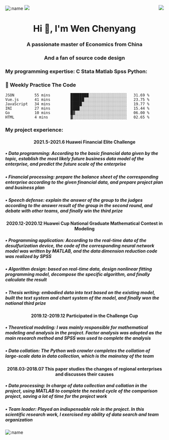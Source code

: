 
<p>
  <img src="https://count.getloli.com/get/@:name" alt=":name" />
  <a href="https://count.getloli.com/"><img src="https://count.getloli.com/get/@:itgoyo"></a>
  <img src="https://weather-icon.journeyad.repl.co/@shenzhen?v=1" align="right">
</p>
<h1 align="center">Hi 👋, I'm Wen Chenyang</h1>
<h3 align="center">A passionate master of Economics from China</h3>
<h3 align="center">And a fan of source code design</h3>
<h3 align="left">My programming expertise: C Stata Matlab Spss Python:</h3>

### :dart: Weekly Practice The Code
<!--START_SECTION:waka-->
```text
JSON         55 mins         ████████░░░░░░░░░░░░░░░░░   31.69 %
Vue.js       41 mins         ██████░░░░░░░░░░░░░░░░░░░   23.75 %
JavaScript   34 mins         █████░░░░░░░░░░░░░░░░░░░░   19.77 %
INI          27 mins         ████░░░░░░░░░░░░░░░░░░░░░   15.44 %
Go           10 mins         █▓░░░░░░░░░░░░░░░░░░░░░░░   06.00 %
HTML         4 mins          ▓░░░░░░░░░░░░░░░░░░░░░░░░   02.65 %
```
<!--END_SECTION:waka-->

<h3 align="left">My project experience:</h3>

<h4 align="center">2021.5-2021.6 Huawei Financial Elite Challenge </h4>
<h5 align="left">• Data programming: According to the basic financial data given by the topic, establish the most likely future business data model of the enterprise, and predict the future scale of the enterprise </h5>
<h5 align="left">• Financial processing: prepare the balance sheet of the corresponding enterprise according to the given financial data, and prepare project plan and business plan </h5>
<h5 align="left">• Speech defense: explain the answer of the group to the judges according to the answer result of the group in the second round, and debate with other teams, and finally win the third prize </h5>
<h4 align="center">2020.12-2020.12 Huawei Cup National Graduate Mathematical Contest in Modeling  </h4>
<h5 align="left">• Programming application: According to the real-time data of the desulfurization device, the code of the corresponding neural network model was written by MATLAB, and the data dimension reduction code was realized by SPSS </h5>
<h5 align="left">• Algorithm design: based on real-time data, design nonlinear fitting programming model, decompose the specific algorithm, and finally calculate the result </h5>
<h5 align="left">• Thesis writing: embodied data into text based on the existing model, built the text system and chart system of the model, and finally won the national third prize </h5>
<h4 align="center">2019.12-2019.12 Participated in the Challenge Cup </h4> 
<h5 align="left">• Theoretical modeling: I was mainly responsible for mathematical modeling and analysis in the project. Factor analysis was adopted as the main research method and SPSS was used to complete the analysis </h5>
<h5 align="left">• Data collation: The Python web crawler completes the collation of large-scale data in data collection, which is the mainstay of the team </h5>
<h4 align="center">2018.03-2018.07 This paper studies the changes of regional enterprises and discusses their causes  </h4>
<h5 align="left">• Data processing: In charge of data collection and collation in the project, using MATLAB to complete the nested cycle of the comparison project, saving a lot of time for the project work </h5>
<h5 align="left">• Team leader: Played an indispensable role in the project. In this scientific research work, I exercised my ability of data search and team organization </h5>
<img src="https://img.shields.io/appveyor/build/gruntjs/grunt?color=red&label=ad&logo=vb&logoColor=vb" alt=":name" />
